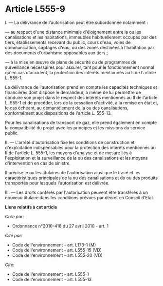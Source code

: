 # Article L555-9

I. ― La délivrance de l'autorisation peut être subordonnée notamment : 

― au respect d'une distance minimale d'éloignement entre la ou les canalisations et les habitations, immeubles habituellement
occupés par des tiers, établissements recevant du public, cours d'eau, voies de communication, captages d'eau, ou des zones
destinées à l'habitation par des documents d'urbanisme opposables aux tiers ; 

― à la mise en œuvre de plans de sécurité ou de programmes de surveillance nécessaires pour assurer, tant pour le
fonctionnement normal qu'en cas d'accident, la protection des intérêts mentionnés au II de l'article L. 555-1. 

La délivrance de l'autorisation prend en compte les capacités techniques et financières dont dispose le demandeur, à même de
lui permettre de conduire son projet dans le respect des intérêts mentionnés au II de l'article L. 555-1 et de procéder, lors
de la cessation d'activité, à la remise en état et, le cas échéant, au démantèlement de la ou des canalisations, conformément
aux dispositions de l'article L. 555-13. 

Pour les canalisations de transport de gaz, elle prend également en compte la compatibilité du projet avec les principes et
les missions du service public. 

II. ― L'arrêté d'autorisation fixe les conditions de construction et d'exploitation indispensables pour la protection des
intérêts mentionnés au II de l'article L. 555-1, les moyens d'analyse et de mesure liés à l'exploitation et la surveillance
de la ou des canalisations et les moyens d'intervention en cas de sinistre. 

Il précise le ou les titulaires de l'autorisation ainsi que le tracé et les caractéristiques principales de la ou des
canalisations et du ou des produits transportés pour lesquels l'autorisation est délivrée. 

III. ― Les droits conférés par l'autorisation peuvent être transférés à un nouveau titulaire dans les conditions prévues par
décret en Conseil d'Etat.

**Liens relatifs à cet article**

_Créé par_:

  - Ordonnance n°2010-418  du 27 avril 2010 - art. 1

_Cité par_:

  - Code de l'environnement - art. L173-1 (M)
  - Code de l'environnement - art. L555-15 (VD)
  - Code de l'environnement - art. L555-20 (VD)

_Cite_:

  - Code de l'environnement - art. L555-1
  - Code de l'environnement - art. L555-13
